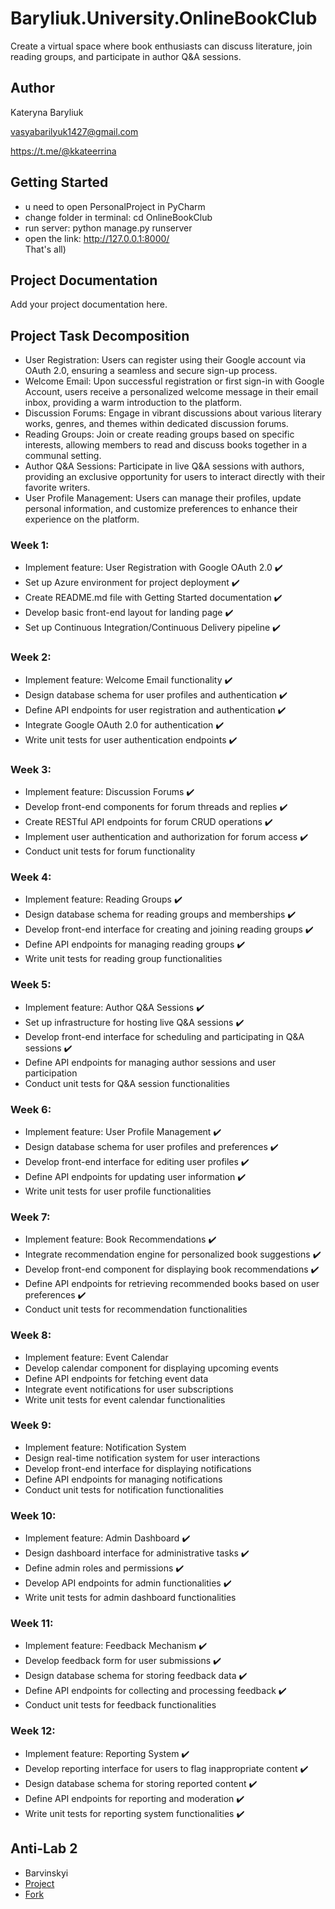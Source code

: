 # Baryliuk.University.OnlineBookClub
Create a virtual space where book enthusiasts can discuss literature, join reading groups, and participate in author Q&amp;A sessions.

## Author
Kateryna Baryliuk

vasyabarilyuk1427@gmail.com

https://t.me/@kkateerrina

## Getting Started
- u need to open PersonalProject in PyCharm
- change folder in terminal: cd OnlineBookClub
- run server: python manage.py runserver
- open the link:  http://127.0.0.1:8000/  
  That's all)

## Project Documentation
Add your project documentation here.

## Project Task Decomposition
- User Registration: Users can register using their Google account via OAuth 2.0, ensuring a seamless and secure sign-up process.
- Welcome Email: Upon successful registration or first sign-in with Google Account, users receive a personalized welcome message in their email inbox, providing a warm introduction to the platform.
- Discussion Forums: Engage in vibrant discussions about various literary works, genres, and themes within dedicated discussion forums.
- Reading Groups: Join or create reading groups based on specific interests, allowing members to read and discuss books together in a communal setting.
- Author Q&A Sessions: Participate in live Q&A sessions with authors, providing an exclusive opportunity for users to interact directly with their favorite writers.
- User Profile Management: Users can manage their profiles, update personal information, and customize preferences to enhance their experience on the platform.



### Week 1:
- Implement feature: User Registration with Google OAuth 2.0 :heavy_check_mark:
- Set up Azure environment for project deployment :heavy_check_mark:
- Create README.md file with Getting Started documentation :heavy_check_mark:
- Develop basic front-end layout for landing page :heavy_check_mark:
- Set up Continuous Integration/Continuous Delivery pipeline :heavy_check_mark:

### Week 2:
- Implement feature: Welcome Email functionality :heavy_check_mark:
- Design database schema for user profiles and authentication :heavy_check_mark:
- Define API endpoints for user registration and authentication :heavy_check_mark:
- Integrate Google OAuth 2.0 for authentication :heavy_check_mark:
- Write unit tests for user authentication endpoints :heavy_check_mark:

### Week 3:
- Implement feature: Discussion Forums :heavy_check_mark:
- Develop front-end components for forum threads and replies :heavy_check_mark:
- Create RESTful API endpoints for forum CRUD operations :heavy_check_mark:
- Implement user authentication and authorization for forum access :heavy_check_mark:
- Conduct unit tests for forum functionality

### Week 4:
- Implement feature: Reading Groups :heavy_check_mark:
- Design database schema for reading groups and memberships :heavy_check_mark:
- Develop front-end interface for creating and joining reading groups :heavy_check_mark:
- Define API endpoints for managing reading groups :heavy_check_mark:
- Write unit tests for reading group functionalities 

### Week 5:
- Implement feature: Author Q&A Sessions :heavy_check_mark:
- Set up infrastructure for hosting live Q&A sessions :heavy_check_mark:
- Develop front-end interface for scheduling and participating in Q&A sessions :heavy_check_mark:
- Define API endpoints for managing author sessions and user participation
- Conduct unit tests for Q&A session functionalities

### Week 6:
- Implement feature: User Profile Management :heavy_check_mark:
- Design database schema for user profiles and preferences :heavy_check_mark:
- Develop front-end interface for editing user profiles :heavy_check_mark:
- Define API endpoints for updating user information :heavy_check_mark:
- Write unit tests for user profile functionalities

### Week 7:
- Implement feature: Book Recommendations  :heavy_check_mark:
- Integrate recommendation engine for personalized book suggestions  :heavy_check_mark:
- Develop front-end component for displaying book recommendations  :heavy_check_mark:
- Define API endpoints for retrieving recommended books based on user preferences  :heavy_check_mark:
- Conduct unit tests for recommendation functionalities

### Week 8:
- Implement feature: Event Calendar
- Develop calendar component for displaying upcoming events
- Define API endpoints for fetching event data
- Integrate event notifications for user subscriptions
- Write unit tests for event calendar functionalities

### Week 9:
- Implement feature: Notification System
- Design real-time notification system for user interactions
- Develop front-end interface for displaying notifications
- Define API endpoints for managing notifications
- Conduct unit tests for notification functionalities

### Week 10:
- Implement feature: Admin Dashboard :heavy_check_mark:
- Design dashboard interface for administrative tasks :heavy_check_mark:
- Define admin roles and permissions :heavy_check_mark:
- Develop API endpoints for admin functionalities :heavy_check_mark:
- Write unit tests for admin dashboard functionalities

### Week 11:
- Implement feature: Feedback Mechanism :heavy_check_mark:
- Develop feedback form for user submissions :heavy_check_mark:
- Design database schema for storing feedback data :heavy_check_mark:
- Define API endpoints for collecting and processing feedback :heavy_check_mark:
- Conduct unit tests for feedback functionalities

### Week 12:
- Implement feature: Reporting System :heavy_check_mark:
- Develop reporting interface for users to flag inappropriate content :heavy_check_mark:
- Design database schema for storing reported content :heavy_check_mark:
- Define API endpoints for reporting and moderation :heavy_check_mark:
- Write unit tests for reporting system functionalities :heavy_check_mark:

## Anti-Lab 2
- Barvinskyi
- [Project](https://github.com/VladBarvinskyi323/Barvinskyi.universitu.FitnessTracker)
- [Fork](https://github.com/VladBarvinskyi323/Baryliuk.University.OnlineBookClub)


